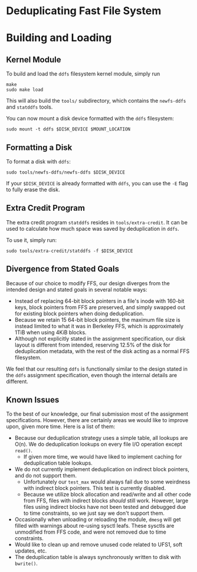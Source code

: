 # Deduplicating Fast File System

# Building and Loading

## Kernel Module
To build and load the `ddfs` filesystem kernel module, simply run
```
make
sudo make load
```

This will also build the `tools/` subdirectory, which contains the `newfs-ddfs` and `statddfs` tools.

You can now mount a disk device formatted with the `ddfs` filesystem:
```
sudo mount -t ddfs $DISK_DEVICE $MOUNT_LOCATION
```

## Formatting a Disk

To format a disk with `ddfs`:
```
sudo tools/newfs-ddfs/newfs-ddfs $DISK_DEVICE
```

If your `$DISK_DEVICE` is already formatted with `ddfs`, you can use the `-E` flag to fully erase the disk.

## Extra Credit Program

The extra credit program `statddfs` resides in `tools/extra-credit`. It can be used to calculate how much space was saved by deduplication in `ddfs`.

To use it, simply run:
```
sudo tools/extra-credit/statddfs -f $DISK_DEVICE
```

## Divergence from Stated Goals
Because of our choice to modify FFS, our design diverges from the intended design and stated goals in several notable ways:

* Instead of replacing 64-bit block pointers in a file's inode with 160-bit keys, block pointers from FFS are preserved, and simply swapped out for existing block pointers when doing deduplication.
* Because we retain 15 64-bit block pointers, the maximum file size is instead limited to what it was in Berkeley FFS, which is approximately 1TiB when using 4KiB blocks.
* Although not explicitly stated in the assignment specification, our disk layout is different from intended, reserving 12.5% of the disk for deduplication metadata, with the rest of the disk acting as a normal FFS filesystem.

We feel that our resulting `ddfs` is functionally similar to the design stated in the `ddfs` assignment specification, even though the internal details are different.

## Known Issues
To the best of our knowledge, our final submission most of the assignment specifications. However, there are certainly areas we would like to improve upon, given more time. Here is a list of them:

* Because our deduplication strategy uses a simple table, all lookups are O(n). We do deduplication lookups on every file I/O operation except `read()`. 
    * If given more time, we would have liked to implement caching for deduplication table lookups.
* We do not currently implement deduplication on indirect block pointers, and do not support them.
    * Unfortunately our `test_max` would always fail due to some weirdness with indirect block pointers. This test is currently disabled.
    * Because we utilize block allocation and read/write and all other code from FFS, files with indirect blocks _should_ still work. However, large files using indirect blocks have not been tested and debugged due to time constraints, so we just say we don't support them.
* Occasionally when unloading or reloading the module, `dmesg` will get filled with warnings about re-using sysctl leafs. These sysctls are unmodified from FFS code, and were not removed due to time constraints.
* Would like to clean up and remove unused code related to UFS1, soft updates, etc.
* The deduplication table is always synchronously written to disk with `bwrite()`. 
